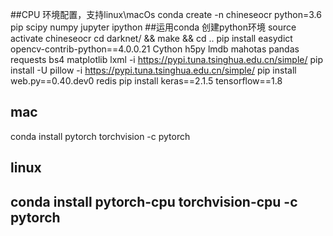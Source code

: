 ##CPU 环境配置，支持linux\macOs
conda create -n chineseocr python=3.6 pip scipy numpy jupyter ipython ##运用conda 创建python环境
source activate chineseocr
cd darknet/ && make && cd ..
pip install easydict opencv-contrib-python==4.0.0.21 Cython h5py lmdb mahotas pandas requests bs4 matplotlib lxml -i https://pypi.tuna.tsinghua.edu.cn/simple/
pip install -U pillow -i https://pypi.tuna.tsinghua.edu.cn/simple/
pip install web.py==0.40.dev0 redis
pip install keras==2.1.5 tensorflow==1.8
## mac
conda install pytorch torchvision -c pytorch
## linux
## conda install pytorch-cpu torchvision-cpu -c pytorch

    